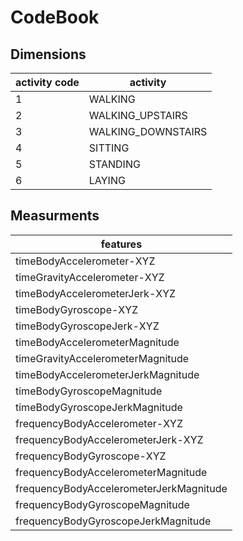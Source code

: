 # CodeBook

## Dimensions
|activity code | activity |
|--------------|--------------|
|1| WALKING|
|2| WALKING_UPSTAIRS|
|3| WALKING_DOWNSTAIRS|
|4| SITTING|
|5| STANDING|
|6| LAYING|


## Measurments
|features|
|--------------------------------------|
|timeBodyAccelerometer-XYZ|
|timeGravityAccelerometer-XYZ|
|timeBodyAccelerometerJerk-XYZ|
|timeBodyGyroscope-XYZ|
|timeBodyGyroscopeJerk-XYZ|
|timeBodyAccelerometerMagnitude|
|timeGravityAccelerometerMagnitude|
|timeBodyAccelerometerJerkMagnitude|
|timeBodyGyroscopeMagnitude|
|timeBodyGyroscopeJerkMagnitude|
|frequencyBodyAccelerometer-XYZ|
|frequencyBodyAccelerometerJerk-XYZ|
|frequencyBodyGyroscope-XYZ|
|frequencyBodyAccelerometerMagnitude|
|frequencyBodyAccelerometerJerkMagnitude|
|frequencyBodyGyroscopeMagnitude|
|frequencyBodyGyroscopeJerkMagnitude|
